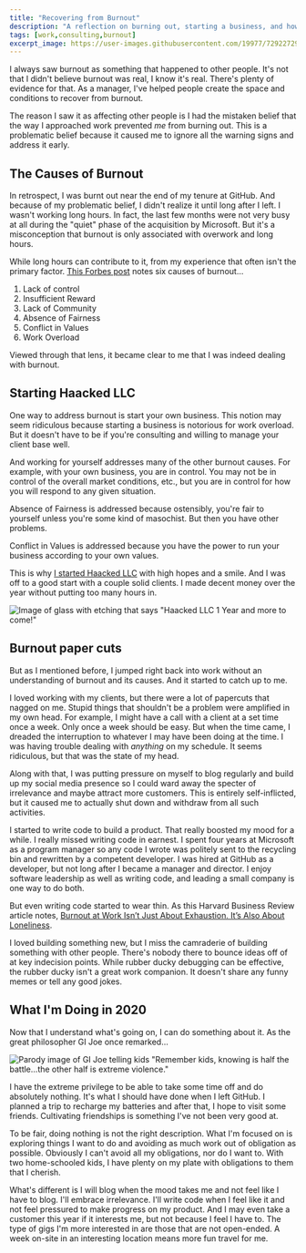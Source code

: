 ```yaml
---
title: "Recovering from Burnout"
description: "A reflection on burning out, starting a business, and how that all came to a head."
tags: [work,consulting,burnout]
excerpt_image: https://user-images.githubusercontent.com/19977/72922729-6d3a7d00-3d02-11ea-9ea1-36354deff63d.jpg
---
```


I always saw burnout as something that happened to other people. It's not that I didn't believe burnout was real, I know it's real. There's plenty of evidence for that. As a manager, I've helped people create the space and conditions to recover from burnout.

The reason I saw it as affecting other people is I had the mistaken belief that the way I approached work prevented _me_ from burning out. This is a problematic belief because it caused me to ignore all the warning signs and address it early.

## The Causes of Burnout

In retrospect, I was burnt out near the end of my tenure at GitHub. And because of my problematic belief, I didn't realize it until long after I left. I wasn't working long hours. In fact, the last few months were not very busy at all during the "quiet" phase of the acquisition by Microsoft. But it's a misconception that burnout is only associated with overwork and long hours.

While long hours can contribute to it, from my experience that often isn't the primary factor. [This Forbes post](https://www.forbes.com/sites/johnrampton/2015/05/13/the-6-causes-of-professional-burnout-and-how-to-avoid-them/) notes six causes of burnout...

1. Lack of control
2. Insufficient Reward
3. Lack of Community
4. Absence of Fairness
5. Conflict in Values
6. Work Overload

Viewed through that lens, it became clear to me that I was indeed dealing with burnout.

## Starting Haacked LLC

One way to address burnout is start your own business. This notion may seem ridiculous because starting a business is notorious for work overload. But it doesn't have to be if you're consulting and willing to manage your client base well.

And working for yourself addresses many of the other burnout causes. For example, with your own business, you are in control. You may not be in control of the overall market conditions, etc., but you are in control for how you will respond to any given situation.

Absence of Fairness is addressed because ostensibly, you're fair to yourself unless you're some kind of masochist. But then you have other problems.

Conflict in Values is addressed because you have the power to run your business according to your own values.

This is why [I started Haacked LLC](https://haacked.com/archive/2019/01/07/haacked-llc/) with high hopes and a smile. And I was off to a good start with a couple solid clients. I made decent money over the year without putting too many hours in.

![Image of glass with etching that says "Haacked LLC 1 Year and more to come!"](https://user-images.githubusercontent.com/19977/72922729-6d3a7d00-3d02-11ea-9ea1-36354deff63d.jpg)

## Burnout paper cuts

But as I mentioned before, I jumped right back into work without an understanding of burnout and its causes. And it started to catch up to me.

I loved working with my clients, but there were a lot of papercuts that nagged on me. Stupid things that shouldn't be a problem were amplified in my own head. For example, I might have a call with a client at a set time once a week. Only once a week should be easy. But when the time came, I dreaded the interruption to whatever I may have been doing at the time. I was having trouble dealing with _anything_ on my schedule. It seems ridiculous, but that was the state of my head.

Along with that, I was putting pressure on myself to blog regularly and build up my social media presence so I could ward away the specter of irrelevance and maybe attract more customers. This is entirely self-inflicted, but it caused me to actually shut down and withdraw from all such activities.

I started to write code to build a product. That really boosted my mood for a while. I really missed writing code in earnest. I spent four years at Microsoft as a program manager so any code I wrote was politely sent to the recycling bin and rewritten by a competent developer. I was hired at GitHub as a developer, but not long after I became a manager and director. I enjoy software leadership as well as writing code, and leading a small company is one way to do both.

But even writing code started to wear thin. As this Harvard Business Review article notes, [Burnout at Work Isn’t Just About Exhaustion. It’s Also About Loneliness](https://hbr.org/2017/06/burnout-at-work-isnt-just-about-exhaustion-its-also-about-loneliness).

I loved building something new, but I miss the camraderie of building something with other people. There's nobody there to bounce ideas off of at key indecision points. While rubber ducky debugging can be effective, the rubber ducky isn't a great work companion. It doesn't share any funny memes or tell any good jokes.

## What I'm Doing in 2020

Now that I understand what's going on, I can do something about it. As the great philosopher GI Joe once remarked...

![Parody image of GI Joe telling kids "Remember kids, knowing is half the battle...the other half is extreme violence."](https://user-images.githubusercontent.com/19977/72928987-d4116380-3d0d-11ea-98eb-27f99414e6b4.png)

I have the extreme privilege to be able to take some time off and do absolutely nothing. It's what I should have done when I left GitHub. I planned a trip to recharge my batteries and after that, I hope to visit some friends. Cultivating friendships is something I've not been very good at.

To be fair, doing nothing is not the right description. What I'm focused on is exploring things I want to do and avoiding as much work out of obligation as possible. Obviously I can't avoid all my obligations, nor do I want to. With two home-schooled kids, I have plenty on my plate with obligations to them that I cherish.

What's different is I will blog when the mood takes me and not feel like I have to blog. I'll embrace irrelevance. I'll write code when I feel like it and not feel pressured to make progress on my product. And I may even take a customer this year if it interests me, but not because I feel I have to. The type of gigs I'm more interested in are those that are not open-ended. A week on-site in an interesting location means more fun travel for me.
